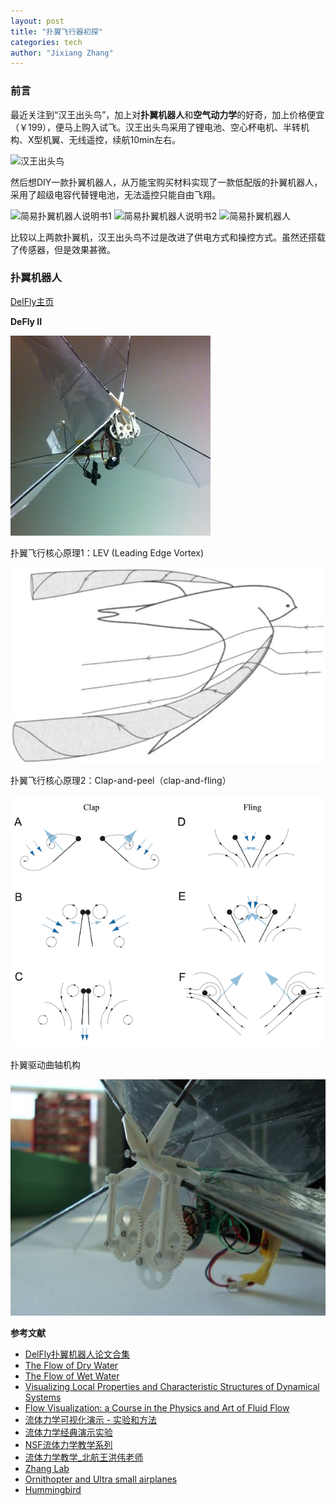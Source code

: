 ```yaml
---
layout: post
title: "扑翼飞行器初探"
categories: tech
author: "Jixiang Zhang"
---
```


### 前言

最近关注到“汉王出头鸟”，加上对**扑翼机器人**和**空气动力学**的好奇，加上价格便宜（￥199），便马上购入试飞。汉王出头鸟采用了锂电池、空心杯电机、半转机构、X型机翼、无线遥控，续航10min左右。

![汉王出头鸟](https://i.loli.net/2019/12/10/Cr4o2xSFXLJTVkp.jpg)

然后想DIY一款扑翼机器人，从万能宝购买材料实现了一款低配版的扑翼机器人，采用了超级电容代替锂电池，无法遥控只能自由飞翔。

![简易扑翼机器人说明书1](https://i.loli.net/2019/12/10/2U4WNJCmEVF5lzG.jpg)
![简易扑翼机器人说明书2](https://i.loli.net/2019/12/10/iqs14Qn2T5LyCcS.jpg)
![简易扑翼机器人](https://i.loli.net/2019/12/10/9sD2LoryGbeiBv1.jpg)

比较以上两款扑翼机，汉王出头鸟不过是改进了供电方式和操控方式。虽然还搭载了传感器，但是效果甚微。

### 扑翼机器人

[DelFly主页](http://www.delfly.nl/home/)

**DeFly II**

![DeFly II](/images/delfly2.jpg)

扑翼飞行核心原理1：LEV (Leading Edge Vortex)

![](/images/LEV.jpg)

扑翼飞行核心原理2：Clap-and-peel（clap-and-fling）

![](/images/clap-and-fling.png)

扑翼驱动曲轴机构

![](/images/crank-shaft.jpg)

**参考文献**

- [DelFly扑翼机器人论文合集](https://pan.baidu.com/s/1uakPfuWY12g03PpR6EcGkA)
- [The Flow of Dry Water](https://www.feynmanlectures.caltech.edu/II_40.html)
- [The Flow of Wet Water](https://www.feynmanlectures.caltech.edu/II_41.html)
- [Visualizing Local Properties and Characteristic Structures of Dynamical Systems](https://users.cg.tuwien.ac.at/helwig/diss/diss.htm)
- [Flow Visualization: a Course in the Physics and Art of Fluid Flow](http://www.flowvis.org/)
- [流体力学可视化演示 - 实验和方法](https://www.bilibili.com/video/av67344256/)
- [流体力学经典演示实验](https://www.bilibili.com/video/av13921135/?spm_id_from=333.788.videocard.0)
- [NSF流体力学教学系列](https://www.bilibili.com/video/av56775334/?spm_id_from=333.788.videocard.0)
- [流体力学教学_北航王洪伟老师](https://www.bilibili.com/video/av52215252?p=1)
- [Zhang Lab](https://physics.nyu.edu/~jz11/)
- [Ornithopter and Ultra small airplanes](http://kakutaclinic.life.coocan.jp/HabatakE.htm)
- [Hummingbird](https://www.disruptorawards.com/2012-honoree-blog/2017/1/19/darpa-hummingbird-dr-gill-pratt-matt-keennon)
